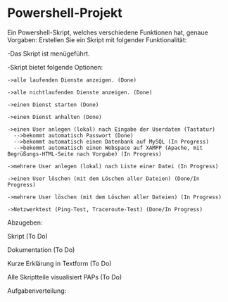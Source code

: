 # Powershell-Projekt
Ein Powershell-Skript, welches verschiedene Funktionen hat, genaue Vorgaben:
Erstellen Sie ein Skript mit folgender Funktionalität:

  -Das Skript ist menügeführt.
  
  -Skript bietet folgende Optionen:
  
    ->alle laufenden Dienste anzeigen. (Done)
    
    ->alle nichtlaufenden Dienste anzeigen. (Done)
    
    ->einen Dienst starten (Done)
    
    ->einen Dienst anhalten (Done)
    
    ->einen User anlegen (lokal) nach Eingabe der Userdaten (Tastatur)
      -->bekommt automatisch Passwort (Done)
      -->bekommt automatisch einen Datenbank auf MySQL (In Progress)
      -->bekommt automatisch einen Webspace auf XAMPP (Apache, mit Begrüßungs-HTML-Seite nach Vorgabe) (In Progress)
      
    ->mehrere User anlegen (lokal) nach Liste einer Datei (In Progress)
    
    ->einen User löschen (mit dem Löschen aller Dateien) (Done/In Progress)
    
    ->mehrere User löschen (mit dem Löschen aller Dateien) (In Progress)
    
    ->Netzwerktest (Ping-Test, Traceroute-Test) (Done/In Progress)
    
Abzugeben:

Skript (To Do)

Dokumentation (To Do)

Kurze Erklärung in Textform (To Do)

Alle Skriptteile visualisiert PAPs (To Do)

Aufgabenverteilung:

